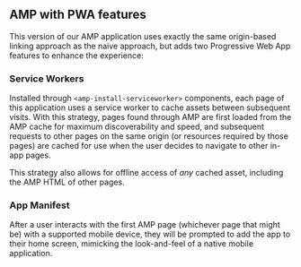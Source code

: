 ## AMP with PWA features

This version of our AMP application uses exactly the same origin-based linking approach as the naive approach, but adds two Progressive Web App features to enhance the experience:

### Service Workers

Installed through `<amp-install-serviceworker>` components, each page of this application uses a service worker to cache assets between subsequent visits. With this strategy, pages found through AMP are first loaded from the AMP cache for maximum discoverability and speed, and subsequent requests to other pages on the same origin (or resources required by those pages) are cached for use when the user decides to navigate to other in-app pages.

This strategy also allows for offline access of _any_ cached asset, including the AMP HTML of other pages. 

### App Manifest

After a user interacts with the first AMP page (whichever page that might be) with a supported mobile device, they will be prompted to add the app to their home screen, mimicking the look-and-feel of a native mobile application.
